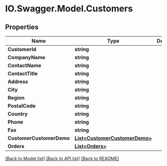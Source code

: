 # IO.Swagger.Model.Customers
## Properties

Name | Type | Description | Notes
------------ | ------------- | ------------- | -------------
**CustomerId** | **string** |  | [optional] 
**CompanyName** | **string** |  | [optional] 
**ContactName** | **string** |  | [optional] 
**ContactTitle** | **string** |  | [optional] 
**Address** | **string** |  | [optional] 
**City** | **string** |  | [optional] 
**Region** | **string** |  | [optional] 
**PostalCode** | **string** |  | [optional] 
**Country** | **string** |  | [optional] 
**Phone** | **string** |  | [optional] 
**Fax** | **string** |  | [optional] 
**CustomerCustomerDemo** | [**List&lt;CustomerCustomerDemo&gt;**](CustomerCustomerDemo.md) |  | [optional] 
**Orders** | [**List&lt;Orders&gt;**](Orders.md) |  | [optional] 

[[Back to Model list]](../README.md#documentation-for-models) [[Back to API list]](../README.md#documentation-for-api-endpoints) [[Back to README]](../README.md)

